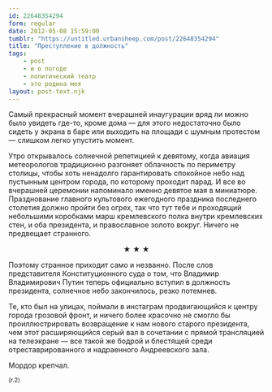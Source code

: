 ```yaml
---
id: 22648354294
form: regular
date: 2012-05-08 15:59:00
tumblr: "https://untitled.urbansheep.com/post/22648354294"
title: "Преступление в должность"
tags:
    - post
    - и о погоде
    - политический театр
    - это родина моя
layout: post-text.njk
---
```


<p>Самый прекрасный момент вчерашней инаугурации вряд ли можно было увидеть где-то, кроме дома — для этого недостаточно было сидеть у экрана в баре или выходить на площади с шумным протестом — слишком легко упустить момент.</p>

<p>Утро открывалось солнечной репетицией к девятому, когда авиация метеорологов традиционно разгоняет облачность по периметру столицы, чтобы хоть ненадолго гарантировать спокойное небо над пустынным центром города, по которому проходит парад. И все во вчерашней церемонии напоминало именно девятое мая в миниатюре. Празднование главного культового ежегодного праздника последнего столетия должно пройти без огрех, так что тут тебе и проходящий небольшими коробками марш кремлевского полка внутри кремлевских стен, и оба президента, и православное золото вокруг. Ничего не предвещает странного.</p>

<p style="text-align:center;" class="post_splitter">★ ★ ★</p>

<p>Поэтому странное приходит само и незванно. После слов представителя Конституционного суда о том, что Владимир Владимирович Путин теперь официально вступил в должность президента, солнечное небо закончилось, резко потемнев.</p>

<p>Те, кто был на улицах, поймали в инстаграм продвигающийся к центру города грозовой фронт, и ничего более красочно не смогло бы проиллюстрировать возвращение к нам нового старого президента, чем этот расширяющийся серый вал в сочетании с прямой трансляцией на телеэкране — все такой же бодрой и блестящей среди отреставрированного и надраенного Андреевского зала.</p>

<p>Мордор крепчал.</p>

<p><small>(r.2)</small></p>

